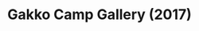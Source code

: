 ---
layout: projectPage
title: Gakko Camp Gallery (2017)
paragraphs:
 - text: |
     <a class="underlined" href="http://www.gakko.org" target="__blank">Gakko</a> is a global educational collective that builds spaces, experiences & tools that reclaim the magic of learning. Every summer, Gakko Camps are held in beautiful places around the world. Designed from the ground up by a diverse group of mentors, Gakko Camps emphasize interdisciplinary workshops and global mentorship.
 - text: |
     Each year, we encourage attendees to document their own personal experiences at camp using photography and the visual arts. The gallery is the result.
 - text: |
     Link:<br/>
     <a class="underlined" href="http://gallery.gakkoproject.com/" target="__blank">http://gallery.gakkoproject.com/</a>
 - text: |
     Role:Software Developer. Design by Michael Taylor.
   small: true
images:
 - url: https://files.persona.co/70448/GakkoGalleryLandingPageSmall.mp4
   description:
   video: true
 - url: https://files.persona.co/70448/GakkoGalleryOverview.mp4
   description:
   video: true
 - url: https://files.persona.co/70448/GakkoGalleryFeedGrid.mp4
   description:
   video: true
---